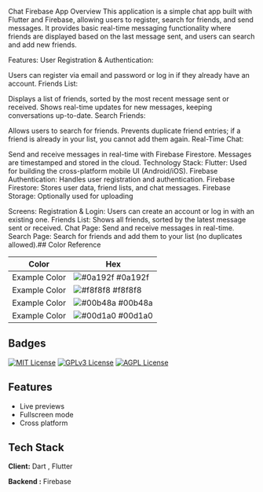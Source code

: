 Chat Firebase App
Overview
This application is a simple chat app built with Flutter and Firebase, allowing users to register, search for friends, and send messages. It provides basic real-time messaging functionality where friends are displayed based on the last message sent, and users can search and add new friends.

Features:
User Registration & Authentication:

Users can register via email and password or log in if they already have an account.
Friends List:

Displays a list of friends, sorted by the most recent message sent or received.
Shows real-time updates for new messages, keeping conversations up-to-date.
Search Friends:

Allows users to search for friends.
Prevents duplicate friend entries; if a friend is already in your list, you cannot add them again.
Real-Time Chat:

Send and receive messages in real-time with Firebase Firestore.
Messages are timestamped and stored in the cloud.
Technology Stack:
Flutter: Used for building the cross-platform mobile UI (Android/iOS).
Firebase Authentication: Handles user registration and authentication.
Firebase Firestore: Stores user data, friend lists, and chat messages.
Firebase Storage: Optionally used for uploading 

Screens:
Registration & Login: Users can create an account or log in with an existing one.
Friends List: Shows all friends, sorted by the latest message sent or received.
Chat Page: Send and receive messages in real-time.
Search Page: Search for friends and add them to your list (no duplicates allowed).## Color Reference

| Color             | Hex                                                                |
| ----------------- | ------------------------------------------------------------------ |
| Example Color | ![#0a192f](https://via.placeholder.com/10/0a192f?text=+) #0a192f |
| Example Color | ![#f8f8f8](https://via.placeholder.com/10/f8f8f8?text=+) #f8f8f8 |
| Example Color | ![#00b48a](https://via.placeholder.com/10/00b48a?text=+) #00b48a |
| Example Color | ![#00d1a0](https://via.placeholder.com/10/00b48a?text=+) #00d1a0 |


## Badges


[![MIT License](https://img.shields.io/badge/License-MIT-green.svg)](https://choosealicense.com/licenses/mit/)
[![GPLv3 License](https://img.shields.io/badge/License-GPL%20v3-yellow.svg)](https://opensource.org/licenses/)
[![AGPL License](https://img.shields.io/badge/license-AGPL-blue.svg)](http://www.gnu.org/licenses/agpl-3.0)


## Features

- Live previews
- Fullscreen mode
- Cross platform


## Tech Stack

**Client:** Dart , Flutter

**Backend :** Firebase

